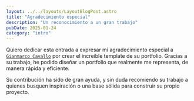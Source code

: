 ```yaml
---
layout: ../../layouts/LayoutBlogPost.astro
title: "Agradecimiento especial"
description: "Un reconocimiento a un gran trabajo"
pubDate: 2025-01-24
category: "intro"
---
```


Quiero dedicar esta entrada a expresar mi agradecimiento especial a [``Gianmarco Cavallo``](https://github.com/Ladvace/astro-bento-portfolio) por crear el increíble template de su portfolio. Gracias a su trabajo, he podido diseñar un portfolio que realmente me representa, de manera rápida y eficiente. 

Su contribución ha sido de gran ayuda, y sin duda recomiendo su trabajo a quienes busquen inspiración o una base sólida para construir su propio proyecto.
